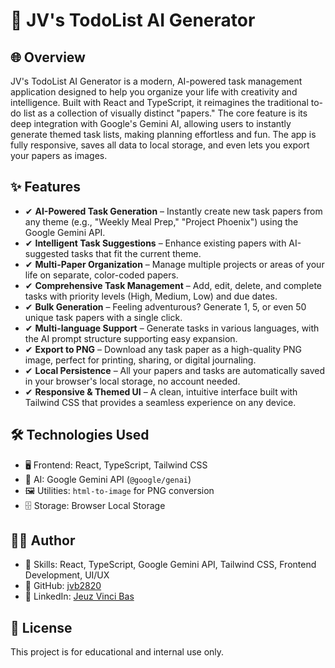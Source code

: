 # 📌 JV's TodoList AI Generator

## 🌐 Overview  
JV's TodoList AI Generator is a modern, AI-powered task management application designed to help you organize your life with creativity and intelligence. Built with React and TypeScript, it reimagines the traditional to-do list as a collection of visually distinct "papers." The core feature is its deep integration with Google's Gemini AI, allowing users to instantly generate themed task lists, making planning effortless and fun. The app is fully responsive, saves all data to local storage, and even lets you export your papers as images.

## ✨ Features
- ✔ **AI-Powered Task Generation** – Instantly create new task papers from any theme (e.g., "Weekly Meal Prep," "Project Phoenix") using the Google Gemini API.  
- ✔ **Intelligent Task Suggestions** – Enhance existing papers with AI-suggested tasks that fit the current theme.  
- ✔ **Multi-Paper Organization** – Manage multiple projects or areas of your life on separate, color-coded papers.  
- ✔ **Comprehensive Task Management** – Add, edit, delete, and complete tasks with priority levels (High, Medium, Low) and due dates.  
- ✔ **Bulk Generation** – Feeling adventurous? Generate 1, 5, or even 50 unique task papers with a single click.  
- ✔ **Multi-language Support** – Generate tasks in various languages, with the AI prompt structure supporting easy expansion.  
- ✔ **Export to PNG** – Download any task paper as a high-quality PNG image, perfect for printing, sharing, or digital journaling.  
- ✔ **Local Persistence** – All your papers and tasks are automatically saved in your browser's local storage, no account needed.  
- ✔ **Responsive & Themed UI** – A clean, intuitive interface built with Tailwind CSS that provides a seamless experience on any device.

## 🛠️ Technologies Used
- 🖥️ Frontend: React, TypeScript, Tailwind CSS  
- 🧠 AI: Google Gemini API (`@google/genai`)  
- 🖼️ Utilities: `html-to-image` for PNG conversion  
- 🗄️ Storage: Browser Local Storage  

## 👨‍💻 Author
- 🔹 Skills: React, TypeScript, Google Gemini API, Tailwind CSS, Frontend Development, UI/UX  
- 🔹 GitHub: [jvb2820](https://github.com/jvb2820)  
- 🔹 LinkedIn: [Jeuz Vinci Bas](https://www.linkedin.com/in/jeuz-vinci-bas-b51639341/)

## 📜 License
This project is for educational and internal use only.
